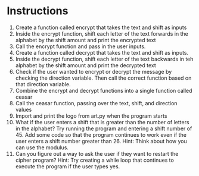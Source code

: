 # Instructions

1. Create a function called encrypt that takes the text and shift as inputs
2. Inside the encrypt function, shift each letter of the text forwards in the alphabet by the shift amount and print the encrypted text
3. Call the encrypt function and pass in the user inputs.
4. Create a function called decrypt that takes the text and shift as inputs.
5. Inside the decrypt function, shift each letter of the text backwards in teh alphabet by the shift amount and print the decrypted text
6. Check if the user wanted to encrypt or decrypt the message by checking the direction variable. Then call the correct function based on that direction variable.
7. Combine the encrypt and decrypt functions into a single function called ceasar
8. Call the ceasar function, passing over the text, shift, and direction values
9. Import and print the logo from art.py when the program starts
10. What if the user enters a shift that is greater than the number of letters in the alphabet? Try running the program and entering a shift number of 45. Add some code so that the program continues to work even if the user enters a shift number greater than 26. Hint: Think about how you can use the modulus.
11. Can you figure out a way to ask the user if they want to restart the cipher program? Hint: Try creating a while loop that continues to execute the program if the user types yes.
